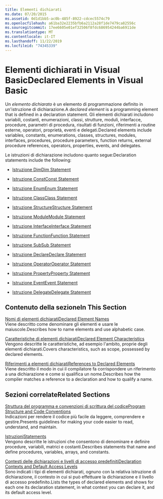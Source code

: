 ```yaml
---
title: Elementi dichiarati
ms.date: 07/20/2015
ms.assetid: 0d1d1bb5-ac0b-485f-8922-cdcec5574c79
ms.openlocfilehash: a61ba32e2235bfb6a2112a28f1de7479ca82556c
ms.sourcegitcommit: 17ee6605e01ef32506f8fdc686954244ba6911de
ms.translationtype: MT
ms.contentlocale: it-IT
ms.lasthandoff: 11/22/2019
ms.locfileid: "74345339"
---
```

# <a name="declared-elements-in-visual-basic"></a><span data-ttu-id="decc5-102">Elementi dichiarati in Visual Basic</span><span class="sxs-lookup"><span data-stu-id="decc5-102">Declared Elements in Visual Basic</span></span>
<span data-ttu-id="decc5-103">Un *elemento dichiarato* è un elemento di programmazione definito in un'istruzione di dichiarazione.</span><span class="sxs-lookup"><span data-stu-id="decc5-103">A *declared element* is a programming element that is defined in a declaration statement.</span></span> <span data-ttu-id="decc5-104">Gli elementi dichiarati includono variabili, costanti, enumerazioni, classi, strutture, moduli, interfacce, procedure, parametri di procedura, risultati di funzioni, riferimenti a routine esterne, operatori, proprietà, eventi e delegati.</span><span class="sxs-lookup"><span data-stu-id="decc5-104">Declared elements include variables, constants, enumerations, classes, structures, modules, interfaces, procedures, procedure parameters, function returns, external procedure references, operators, properties, events, and delegates.</span></span>  
  
 <span data-ttu-id="decc5-105">Le istruzioni di dichiarazione includono quanto segue:</span><span class="sxs-lookup"><span data-stu-id="decc5-105">Declaration statements include the following:</span></span>  
  
- [<span data-ttu-id="decc5-106">Istruzione Dim</span><span class="sxs-lookup"><span data-stu-id="decc5-106">Dim Statement</span></span>](../../../../visual-basic/language-reference/statements/dim-statement.md)  
  
- [<span data-ttu-id="decc5-107">Istruzione Const</span><span class="sxs-lookup"><span data-stu-id="decc5-107">Const Statement</span></span>](../../../../visual-basic/language-reference/statements/const-statement.md)  
  
- [<span data-ttu-id="decc5-108">Istruzione Enum</span><span class="sxs-lookup"><span data-stu-id="decc5-108">Enum Statement</span></span>](../../../../visual-basic/language-reference/statements/enum-statement.md)  
  
- [<span data-ttu-id="decc5-109">Istruzione Class</span><span class="sxs-lookup"><span data-stu-id="decc5-109">Class Statement</span></span>](../../../../visual-basic/language-reference/statements/class-statement.md)  
  
- [<span data-ttu-id="decc5-110">Istruzione Structure</span><span class="sxs-lookup"><span data-stu-id="decc5-110">Structure Statement</span></span>](../../../../visual-basic/language-reference/statements/structure-statement.md)  
  
- [<span data-ttu-id="decc5-111">Istruzione Module</span><span class="sxs-lookup"><span data-stu-id="decc5-111">Module Statement</span></span>](../../../../visual-basic/language-reference/statements/module-statement.md)  
  
- [<span data-ttu-id="decc5-112">Istruzione Interface</span><span class="sxs-lookup"><span data-stu-id="decc5-112">Interface Statement</span></span>](../../../../visual-basic/language-reference/statements/interface-statement.md)  
  
- [<span data-ttu-id="decc5-113">Istruzione Function</span><span class="sxs-lookup"><span data-stu-id="decc5-113">Function Statement</span></span>](../../../../visual-basic/language-reference/statements/function-statement.md)  
  
- [<span data-ttu-id="decc5-114">Istruzione Sub</span><span class="sxs-lookup"><span data-stu-id="decc5-114">Sub Statement</span></span>](../../../../visual-basic/language-reference/statements/sub-statement.md)  
  
- [<span data-ttu-id="decc5-115">Istruzione Declare</span><span class="sxs-lookup"><span data-stu-id="decc5-115">Declare Statement</span></span>](../../../../visual-basic/language-reference/statements/declare-statement.md)  
  
- [<span data-ttu-id="decc5-116">Istruzione Operator</span><span class="sxs-lookup"><span data-stu-id="decc5-116">Operator Statement</span></span>](../../../../visual-basic/language-reference/statements/operator-statement.md)  
  
- [<span data-ttu-id="decc5-117">Istruzione Property</span><span class="sxs-lookup"><span data-stu-id="decc5-117">Property Statement</span></span>](../../../../visual-basic/language-reference/statements/property-statement.md)  
  
- [<span data-ttu-id="decc5-118">Istruzione Event</span><span class="sxs-lookup"><span data-stu-id="decc5-118">Event Statement</span></span>](../../../../visual-basic/language-reference/statements/event-statement.md)  
  
- [<span data-ttu-id="decc5-119">Istruzione Delegate</span><span class="sxs-lookup"><span data-stu-id="decc5-119">Delegate Statement</span></span>](../../../../visual-basic/language-reference/statements/delegate-statement.md)  
  
## <a name="in-this-section"></a><span data-ttu-id="decc5-120">Contenuto della sezione</span><span class="sxs-lookup"><span data-stu-id="decc5-120">In This Section</span></span>  
 [<span data-ttu-id="decc5-121">Nomi di elementi dichiarati</span><span class="sxs-lookup"><span data-stu-id="decc5-121">Declared Element Names</span></span>](../../../../visual-basic/programming-guide/language-features/declared-elements/declared-element-names.md)  
 <span data-ttu-id="decc5-122">Viene descritto come denominare gli elementi e usare le maiuscole.</span><span class="sxs-lookup"><span data-stu-id="decc5-122">Describes how to name elements and use alphabetic case.</span></span>  
  
 [<span data-ttu-id="decc5-123">Caratteristiche di elementi dichiarati</span><span class="sxs-lookup"><span data-stu-id="decc5-123">Declared Element Characteristics</span></span>](../../../../visual-basic/programming-guide/language-features/declared-elements/declared-element-characteristics.md)  
 <span data-ttu-id="decc5-124">Vengono descritte le caratteristiche, ad esempio l'ambito, proprie degli elementi dichiarati.</span><span class="sxs-lookup"><span data-stu-id="decc5-124">Covers characteristics, such as scope, possessed by declared elements.</span></span>  
  
 [<span data-ttu-id="decc5-125">Riferimenti a elementi dichiarati</span><span class="sxs-lookup"><span data-stu-id="decc5-125">References to Declared Elements</span></span>](../../../../visual-basic/programming-guide/language-features/declared-elements/references-to-declared-elements.md)  
 <span data-ttu-id="decc5-126">Viene descritto il modo in cui il compilatore fa corrispondere un riferimento a una dichiarazione e come si qualifica un nome.</span><span class="sxs-lookup"><span data-stu-id="decc5-126">Describes how the compiler matches a reference to a declaration and how to qualify a name.</span></span>  
  
## <a name="related-sections"></a><span data-ttu-id="decc5-127">Sezioni correlate</span><span class="sxs-lookup"><span data-stu-id="decc5-127">Related Sections</span></span>  
 [<span data-ttu-id="decc5-128">Struttura del programma e convenzioni di scrittura del codice</span><span class="sxs-lookup"><span data-stu-id="decc5-128">Program Structure and Code Conventions</span></span>](../../../../visual-basic/programming-guide/program-structure/program-structure-and-code-conventions.md)  
 <span data-ttu-id="decc5-129">Indicazioni per rendere il codice più facile da leggere, comprendere e gestire.</span><span class="sxs-lookup"><span data-stu-id="decc5-129">Presents guidelines for making your code easier to read, understand, and maintain.</span></span>  
  
 [<span data-ttu-id="decc5-130">Istruzioni</span><span class="sxs-lookup"><span data-stu-id="decc5-130">Statements</span></span>](../../../../visual-basic/language-reference/statements/index.md)  
 <span data-ttu-id="decc5-131">Vengono descritte le istruzioni che consentono di denominare e definire procedure, variabili, matrici e costanti.</span><span class="sxs-lookup"><span data-stu-id="decc5-131">Describes statements that name and define procedures, variables, arrays, and constants.</span></span>  
  
 [<span data-ttu-id="decc5-132">Contesti delle dichiarazioni e livelli di accesso predefiniti</span><span class="sxs-lookup"><span data-stu-id="decc5-132">Declaration Contexts and Default Access Levels</span></span>](../../../../visual-basic/language-reference/statements/declaration-contexts-and-default-access-levels.md)  
 <span data-ttu-id="decc5-133">Sono indicati i tipi di elementi dichiarati, ognuno con la relativa istruzione di dichiarazione, il contesto in cui si può effettuare la dichiarazione e il livello di accesso predefinito.</span><span class="sxs-lookup"><span data-stu-id="decc5-133">Lists the types of declared elements and shows for each one its declaration statement, in what context you can declare it, and its default access level.</span></span>
